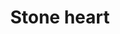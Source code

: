 ---
title: Stone heart
date: 
draft: false

# descripcion
description : Corazón con nácar

materials: Plata 925

color: Plateado

dimensions: 2,7cm

code: 01-01-0087

type: "Aros"

categories: []

price: $3.250,00

# Images
# first image will be shown in the product page
images:
  # - image: "images/path_to_image"
  # La ubicacion de las imagenes es imagenes/Aros/Aros.Colgantes/01-01-0087-stone-heart
  - image: "./images/aros/colgantes/01-01-0087-corazon-con-nacar_a.jpeg"
  - image: "./images/aros/colgantes/01-01-0087-corazon-con-nacar_b.jpeg"
---
